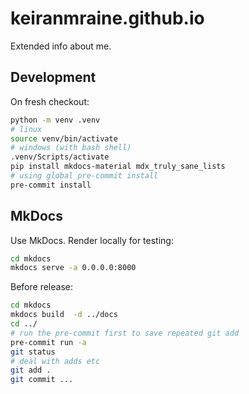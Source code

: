 # keiranmraine.github.io

Extended info about me.

## Development

On fresh checkout:

```bash
python -m venv .venv
# linux
source venv/bin/activate
# windows (with bash shell)
.venv/Scripts/activate
pip install mkdocs-material mdx_truly_sane_lists
# using global pre-commit install
pre-commit install
```

## MkDocs

Use MkDocs.  Render locally for testing:

```bash
cd mkdocs
mkdocs serve -a 0.0.0.0:8000
```

Before release:

```bash
cd mkdocs
mkdocs build  -d ../docs
cd ../
# run the pre-commit first to save repeated git add
pre-commit run -a
git status
# deal with adds etc
git add .
git commit ...
```
